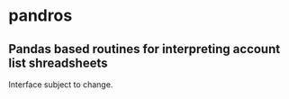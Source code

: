# pandros

## Pandas based routines for interpreting account list shreadsheets

Interface subject to change.


